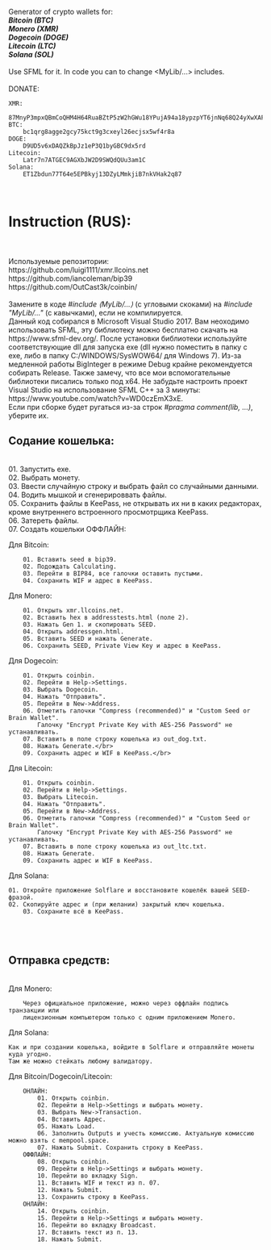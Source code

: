 Generator of crypto wallets for:<br/>
<b><i>Bitcoin (BTC)</i></b><br/>
<b><i>Monero (XMR)</i></b><br/>
<b><i>Dogecoin (DOGE)</i></b><br/>
<b><i>Litecoin (LTC)</i></b><br/>
<b><i>Solana (SOL)</i></b><br/>
<br/>
Use SFML for it. In code you can to change <MyLib/...> includes.<br/>
<br/>
DONATE:<br/>

	XMR:
		87MnyP3mpxQBmCoQHM4H64RuaBZtP5zW2hGWu18YPujA94a18ypzpYT6jnNq68Q24yXwXAFDG2Vi91AgLNC76uEcR5WMoRp
	BTC:
		bc1qrg8agge2gcy75kct9g3cxeyl26ecjsx5wf4r8a
	DOGE:
		D9UD5v6xDAQZkBpJz1eP3Q1byGBC9dx5rd
	Litecoin:
		Latr7n7ATGEC9AGXbJW2D9SWQdQUu3am1C
  	Solana:
   		ET1Zbdun77T64e5EPBkyj13DZyLMmkjiB7nkVHak2q87
<br/>
<h1>Instruction (RUS):</h1><br/>
</br>
  Используемые репозитории:<br/>
        https://github.com/luigi1111/xmr.llcoins.net<br/>
        https://github.com/iancoleman/bip39<br/>
        https://github.com/OutCast3k/coinbin/<br/>
</br>
Замените в коде <i>#include &lang;MyLib/...&rang;</i> (с угловыми скоками) на <i>#include "MyLib/..."</i> (с кавычками), если не компилируется.</br>
Данный код собирался в Microsoft Visual Studio 2017. Вам неоходимо использовать SFML, эту библиотеку можно бесплатно скачать на https://www.sfml-dev.org/. После установки библиотеки используйте соответствующие dll для запуска exe (dll нужно поместить в папку с exe, либо в папку C:/WINDOWS/SysWOW64/ для Windows 7). Из-за медленной работы BigInteger в режиме Debug крайне рекомендуется собирать Release. Также замечу, что все мои вспомогательные библиотеки писались только под x64. Не забудьте настроить проект Visual Studio на использование SFML C++ за 3 минуты: https://www.youtube.com/watch?v=WD0czEmX3xE.<br/>
Если при сборке будет ругаться из-за строк <i>#pragma comment(lib, ...)</i>, уберите их.
</br>
<h2>Содание кошелька:</h2><br/>
01. Запустить exe.<br/>
02. Выбрать монету.<br/>
03. Ввести случайную строку и выбрать файл со случайными данными.<br/>
04. Водить мышкой и сгенерироввать файлы.<br/>
05. Сохранить файлы в KeePass, не открывать их ни в каких редакторах, кроме внутреннего встроенного просмотрщика KeePass.<br/>
06. Затереть файлы.<br/>
07. Создать кошельки ОФФЛАЙН:<br/>

  Для Bitcoin:<br/>
    
        01. Вставить seed в bip39.
        02. Подождать Calculating.
        03. Перейти в BIP84, все галочки оставить пустыми.
        04. Сохранить WIF и адрес в KeePass.
        
  Для Monero:<br/>
  
        01. Открыть xmr.llcoins.net.
        02. Вставить hex в addresstests.html (поле 2).
        03. Нажать Gen 1. и скопировать SEED.
        04. Открыть addressgen.html.
        05. Вставить SEED и нажать Generate.
        06. Сохранить SEED, Private View Key и адрес в KeePass.
        
  Для Dogecoin:<br/>
  
        01. Открыть coinbin.
        02. Перейти в Help->Settings.
        03. Выбрать Dogecoin.
        04. Нажать "Отправить".
        05. Перейти в New->Address.
        06. Отметить галочки "Compress (recommended)" и "Custom Seed or Brain Wallet".
            Галочку "Encrypt Private Key with AES-256 Password" не устанавливать.
        07. Вставить в поле строку кошелька из out_dog.txt.
        08. Нажать Generate.</br>
        09. Сохранить адрес и WIF в KeePass.</br>
        
  Для Litecoin:<br/>
  
        01. Открыть coinbin.
        02. Перейти в Help->Settings.
        03. Выбрать Litecoin.
        04. Нажать "Отправить".
        05. Перейти в New->Address.
        06. Отметить галочки "Compress (recommended)" и "Custom Seed or Brain Wallet".
            Галочку "Encrypt Private Key with AES-256 Password" не устанавливать.
        07. Вставить в поле строку кошелька из out_ltc.txt.
        08. Нажать Generate.
        09. Сохранить адрес и WIF в KeePass.

 Для Solana:<br/>

  	01. Откройте приложение Solflare и восстановите кошелёк вашей SEED-фразой.
   	02. Скопируйте адрес и (при желании) закрытый ключ кошелька.
    	03. Сохраните всё в KeePass.
<br/>
<br/>
<h2>Отправка средств:</h2><br/>
  Для Monero:<br/>
    
        Через официальное приложение, можно через оффлайн подпись транзакции или
        лицензионным компьютером только с одним приложением Monero.

  Для Solana:
  	
   	Как и при создании кошелька, войдите в Solflare и отправляйте монеты куда угодно.
	Там же можно стейкать любому валидатору.
 
  Для Bitcoin/Dogecoin/Litecoin:<br/>
    
        ОНЛАЙН:
            01. Открыть coinbin.
            02. Перейти в Help->Settings и выбрать монету.
            03. Выбрать New->Transaction.
            04. Вставить Адрес.
            05. Нажать Load.
            06. Заполнить Outputs и учесть комиссию. Актуальную комиссию можно взять с mempool.space.
            07. Нажать Submit. Сохранить строку в KeePass.
        ОФФЛАЙН:
            08. Открыть coinbin.
            09. Перейти в Help->Settings и выбрать монету.
            10. Перейти во вкладку Sign.
            11. Вставить WIF и текст из п. 07.
            12. Нажать Submit.
            13. Сохранить строку в KeePass.
        ОНЛАЙН:
            14. Открыть coinbin.
            15. Перейти в Help->Settings и выбрать монету.
            16. Перейти во вкладку Broadcast.
            17. Вставить текст из п. 13.
            18. Нажать Submit.
